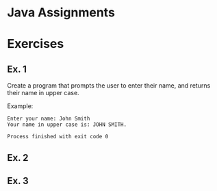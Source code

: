 # Java Assignments

# Exercises

## Ex. 1
Create a program that prompts the user to enter their name, and returns their name in upper case.

Example:

```
Enter your name: John Smith
Your name in upper case is: JOHN SMITH.

Process finished with exit code 0
```

## Ex. 2



## Ex. 3

